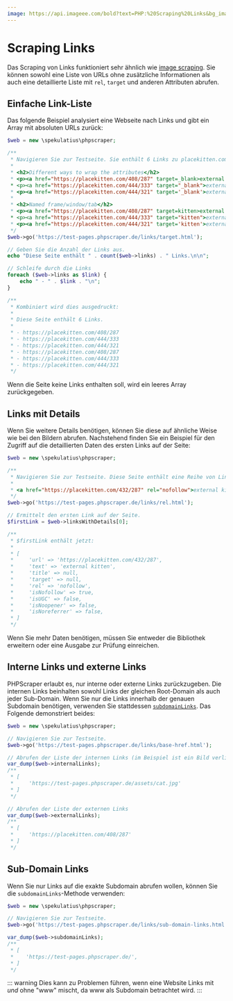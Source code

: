```yaml
---
image: https://api.imageee.com/bold?text=PHP:%20Scraping%20Links&bg_image=https://images.unsplash.com/photo-1542762933-ab3502717ce7
---
```


# Scraping Links

Das Scraping von Links funktioniert sehr ähnlich wie [image scraping](/de/examples/scrape-images). Sie können sowohl eine Liste von URLs ohne zusätzliche Informationen als auch eine detaillierte Liste mit `rel`, `target` und anderen Attributen abrufen.


## Einfache Link-Liste

Das folgende Beispiel analysiert eine Webseite nach Links und gibt ein Array mit absoluten URLs zurück:

```php
$web = new \spekulatius\phpscraper;

/**
 * Navigieren Sie zur Testseite. Sie enthält 6 Links zu placekitten.com mit unterschiedlichen Attributen:
 *
 * <h2>Different ways to wrap the attributes</h2>
 * <p><a href="https://placekitten.com/408/287" target=_blank>external kitten</a></p>
 * <p><a href="https://placekitten.com/444/333" target="_blank">external kitten</a></p>
 * <p><a href="https://placekitten.com/444/321" target='_blank'>external kitten</a></p>
 *
 * <h2>Named frame/window/tab</h2>
 * <p><a href="https://placekitten.com/408/287" target=kitten>external kitten</a></p>
 * <p><a href="https://placekitten.com/444/333" target="kitten">external kitten</a></p>
 * <p><a href="https://placekitten.com/444/321" target='kitten'>external kitten</a></p>
 */
$web->go('https://test-pages.phpscraper.de/links/target.html');

// Geben Sie die Anzahl der Links aus.
echo "Diese Seite enthält " . count($web->links) . " Links.\n\n";

// Schleife durch die Links
foreach ($web->links as $link) {
    echo " - " . $link . "\n";
}

/**
 * Kombiniert wird dies ausgedruckt:
 *
 * Diese Seite enthält 6 Links.
 *
 * - https://placekitten.com/408/287
 * - https://placekitten.com/444/333
 * - https://placekitten.com/444/321
 * - https://placekitten.com/408/287
 * - https://placekitten.com/444/333
 * - https://placekitten.com/444/321
 */
```

Wenn die Seite keine Links enthalten soll, wird ein leeres Array zurückgegeben.


## Links mit Details

Wenn Sie weitere Details benötigen, können Sie diese auf ähnliche Weise wie bei den Bildern abrufen. Nachstehend finden Sie ein Beispiel für den Zugriff auf die detaillierten Daten des ersten Links auf der Seite:

```php
$web = new \spekulatius\phpscraper;

/**
 * Navigieren Sie zur Testseite. Diese Seite enthält eine Reihe von Links mit unterschiedlichen rel-Attributen. Um Platz zu sparen, wird nur der erste Link angezeigt:
 *
 * <a href="https://placekitten.com/432/287" rel="nofollow">external kitten</a>
 */
$web->go('https://test-pages.phpscraper.de/links/rel.html');

// Ermittelt den ersten Link auf der Seite.
$firstLink = $web->linksWithDetails[0];

/**
 * $firstLink enthält jetzt:
 *
 * [
 *     'url' => 'https://placekitten.com/432/287',
 *     'text' => 'external kitten',
 *     'title' => null,
 *     'target' => null,
 *     'rel' => 'nofollow',
 *     'isNofollow' => true,
 *     'isUGC' => false,
 *     'isNoopener' => false,
 *     'isNoreferrer' => false,
 * ]
 */
```

Wenn Sie mehr Daten benötigen, müssen Sie entweder die Bibliothek erweitern oder eine Ausgabe zur Prüfung einreichen.


## Interne Links und externe Links

PHPScraper erlaubt es, nur interne oder externe Links zurückzugeben. Die internen Links beinhalten sowohl Links der gleichen Root-Domain als auch jeder Sub-Domain. Wenn Sie nur die Links innerhalb der genauen Subdomain benötigen, verwenden Sie stattdessen [`subdomainLinks`](#sub-domain-links). Das Folgende demonstriert beides:

```php
$web = new \spekulatius\phpscraper;

// Navigieren Sie zur Testseite.
$web->go('https://test-pages.phpscraper.de/links/base-href.html');

// Abrufen der Liste der internen Links (im Beispiel ist ein Bild verlinkt)
var_dump($web->internalLinks);
/**
 * [
 *     'https://test-pages.phpscraper.de/assets/cat.jpg'
 * ]
 */

// Abrufen der Liste der externen Links
var_dump($web->externalLinks);
/**
 * [
 *     'https://placekitten.com/408/287'
 * ]
 */
```

## Sub-Domain Links

Wenn Sie nur Links auf die exakte Subdomain abrufen wollen, können Sie die `subdomainLinks`-Methode verwenden:

```php
$web = new \spekulatius\phpscraper;

// Navigieren Sie zur Testseite.
$web->go('https://test-pages.phpscraper.de/links/sub-domain-links.html');

var_dump($web->subdomainLinks);
/**
 * [
 *    'https://test-pages.phpscraper.de/',
 * ]
 */
```

::: warning
Dies kann zu Problemen führen, wenn eine Website Links mit *und* ohne "www" mischt, da www als Subdomain betrachtet wird.
:::
